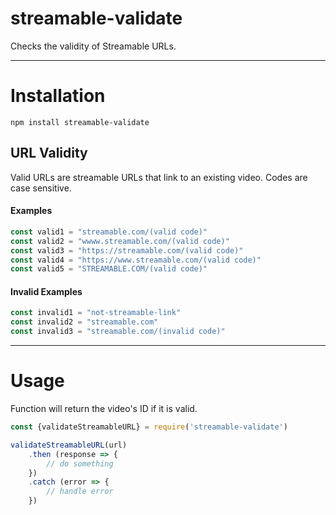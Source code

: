 # streamable-validate
Checks the validity of Streamable URLs.

---

# Installation
`npm install streamable-validate`

## URL Validity
Valid URLs are streamable URLs that link to an existing video. Codes are case sensitive.
#### Examples
```javascript
const valid1 = "streamable.com/(valid code)"
const valid2 = "wwww.streamable.com/(valid code)"
const valid3 = "https://streamable.com/(valid code)"
const valid4 = "https://www.streamable.com/(valid code)"
const valid5 = "STREAMABLE.COM/(valid code)"
```
#### Invalid Examples
```javascript
const invalid1 = "not-streamable-link"
const invalid2 = "streamable.com"
const invalid3 = "streamable.com/(invalid code)"
```

---

# Usage
Function will return the video's ID if it is valid.
```javascript
const {validateStreamableURL} = require('streamable-validate')

validateStreamableURL(url)
    .then (response => {
        // do something
    })
    .catch (error => {
        // handle error
    })
```
